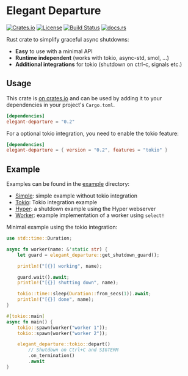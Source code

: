 Elegant Departure
=================

[![Crates.io][crates-badge]][crates-url]
[![License][mit-badge]][mit-url]
[![Build Status][actions-badge]][actions-url]
[![docs.rs][docsrs-badge]][docsrs-url]

[crates-badge]: https://img.shields.io/crates/v/elegant-departure.svg
[crates-url]: https://crates.io/crates/elegant-departure
[mit-badge]: https://img.shields.io/badge/license-MIT-blue.svg
[mit-url]: https://github.com/tokio-rs/tokio/blob/master/LICENSE
[actions-badge]: https://github.com/Dav1dde/elegant-departure/workflows/CI/badge.svg
[actions-url]: https://github.com/Dav1dde/elegant-departure/actions?query=workflow%3ACI+branch%3Amaster
[docsrs-badge]: https://img.shields.io/docsrs/elegant-departure
[docsrs-url]: https://docs.rs/elegant-departure

Rust crate to simplify graceful async shutdowns:

- **Easy** to use with a minimal API
- **Runtime independent** (works with tokio, async-std, smol, …)
- **Additional integrations** for tokio (shutdown on ctrl-c, signals etc.)

## Usage

This crate is [on crates.io](https://crates.io/crates/elegant-departure) and can be
used by adding it to your dependencies in your project's `Cargo.toml`.

```toml
[dependencies]
elegant-departure = "0.2"
```

For a optional tokio integration, you need to enable the tokio feature:

```toml
[dependencies]
elegant-departure = { version = "0.2", features = "tokio" }
```

## Example

Examples can be found in the [example](./examples/) directory:

- [Simple](./examples/simple.rs): simple example without tokio integration
- [Tokio](./examples/tokio.rs): Tokio integration example
- [Hyper](./examples/hyper.rs): a shutdown example using the Hyper webserver
- [Worker](./examples/worker.rs): example implementation of a worker using `select!`

Minimal example using the tokio integration:

```rust
use std::time::Duration;

async fn worker(name: &'static str) {
    let guard = elegant_departure::get_shutdown_guard();

    println!("[{}] working", name);

    guard.wait().await;
    println!("[{}] shutting down", name);

    tokio::time::sleep(Duration::from_secs(1)).await;
    println!("[{}] done", name);
}

#[tokio::main]
async fn main() {
    tokio::spawn(worker("worker 1"));
    tokio::spawn(worker("worker 2"));

    elegant_departure::tokio::depart()
        // Shutdown on Ctrl+C and SIGTERM
        .on_termination()
        .await
}
```

